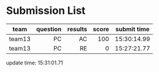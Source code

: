 # Submission List
team    | question  | results  | score | submit time
------|-----:|-----:| ----:|-----
team13 | PC | AC | 100 | 15:30:14.99
team13 | PC | RE | 0 | 15:27:21.77


update time: 15:31:01.71 
